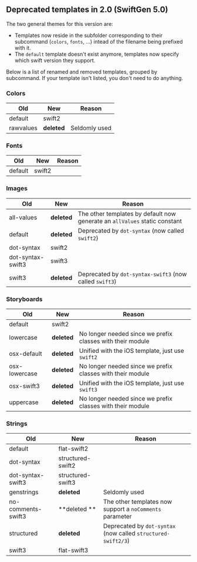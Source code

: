 ## Deprecated templates in 2.0 (SwiftGen 5.0) ##

The two general themes for this version are:

- Templates now reside in the subfolder corresponding to their subcommand (`colors`, `fonts`, ...) intead of the filename being prefixed with it.
- The `default` template doesn't exist anymore, templates now specify which swift version they support.

Below is a list of renamed and removed templates, grouped by subcommand. If your template isn't listed, you don't need to do anything.

### Colors ###

| Old | New | Reason |
| --- | --- | ------ |
| default | swift2 | |
| rawvalues | **deleted** | Seldomly used |

### Fonts ###

| Old | New | Reason |
| --- | --- | ------ |
| default | swift2 | |

### Images ###

| Old | New | Reason |
| --- | --- | ------ |
| all-values | **deleted** | The other templates by default now generate an `allValues` static constant |
| default | **deleted** | Deprecated by `dot-syntax` (now called `swift2`) |
| dot-syntax | swift2 | |
| dot-syntax-swift3 | swift3 | |
| swift3 | **deleted** | Deprecated by `dot-syntax-swift3` (now called `swift3`) |

### Storyboards ###

| Old | New | Reason |
| --- | --- | ------ |
| default | swift2 | |
| lowercase | **deleted** | No longer needed since we prefix classes with their module |
| osx-default | **deleted** | Unified with the iOS template, just use `swift2` |
| osx-lowercase | **deleted** | No longer needed since we prefix classes with their module |
| osx-swift3 | **deleted** | Unified with the iOS template, just use `swift3` |
| uppercase | **deleted** | No longer needed since we prefix classes with their module |

### Strings ###

| Old | New | Reason |
| --- | --- | ------ |
| default | flat-swift2 | |
| dot-syntax | structured-swift2 | |
| dot-syntax-swift3 | structured-swift3 | |
| genstrings | **deleted** | Seldomly used |
| no-comments-swift3 | **deleted ** | The other templates now support a `noComments` parameter |
| structured | **deleted** | Deprecated by `dot-syntax` (now called `structured-swift2/3`) |
| swift3 | flat-swift3 | |
